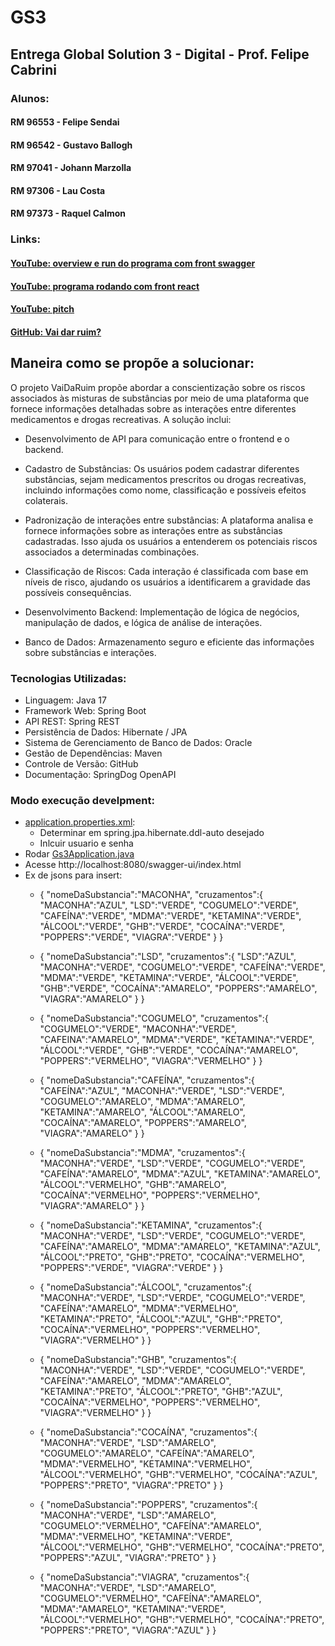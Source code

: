# GS3 
## Entrega Global Solution 3 - Digital - Prof. Felipe Cabrini

### Alunos:

#### RM 96553 - Felipe Sendai

#### RM 96542 - Gustavo Ballogh

#### RM 97041 - Johann Marzolla

#### RM 97306 - Lau Costa

#### RM 97373 - Raquel Calmon

### Links:

#### [YouTube: overview e run do programa com front swagger](https://youtu.be/Uuv8DtVKTiE)

#### [YouTube: programa rodando com front react](https://youtu.be/EfcDWPe-8i8)

#### [YouTube: pitch](https://youtu.be/L305bpp6nI8)

#### [GitHub: Vai dar ruim? ](https://github.com/r4cs/gs3)

## Maneira como se propõe a solucionar:

O projeto VaiDaRuim propõe abordar a conscientização sobre os riscos associados às misturas de substâncias por meio de uma plataforma que fornece informações detalhadas sobre as interações entre diferentes medicamentos e drogas recreativas. A solução inclui:

* Desenvolvimento de API para comunicação entre o frontend e o backend.

* Cadastro de Substâncias: Os usuários podem cadastrar diferentes substâncias, sejam medicamentos prescritos ou drogas recreativas, incluindo informações como nome, classificação e possíveis efeitos colaterais.

* Padronização de interações entre substâncias: A plataforma analisa e fornece informações sobre as interações entre as substâncias cadastradas. Isso ajuda os usuários a entenderem os potenciais riscos associados a determinadas combinações.

* Classificação de Riscos: Cada interação é classificada com base em níveis de risco, ajudando os usuários a identificarem a gravidade das possíveis consequências.

* Desenvolvimento Backend: Implementação de lógica de negócios, manipulação de dados, e lógica de análise de interações.

* Banco de Dados: Armazenamento seguro e eficiente das informações sobre substâncias e interações.


### Tecnologias Utilizadas:
* Linguagem: Java 17
* Framework Web: Spring Boot
* API REST: Spring REST
* Persistência de Dados: Hibernate / JPA
* Sistema de Gerenciamento de Banco de Dados: Oracle
* Gestão de Dependências: Maven
* Controle de Versão: GitHub
* Documentação: SpringDog OpenAPI

### Modo execução develpment:
* [application.properties.xml](src%2Fmain%2Fresources%2Fapplication.properties):
  * Determinar em spring.jpa.hibernate.ddl-auto desejado
  * Inlcuir usuario e senha
* Rodar [Gs3Application.java](src%2Fmain%2Fjava%2Fbr%2Fcom%2Fvaidaruim%2Fgs3%2FGs3Application.java)
* Acesse http://localhost:8080/swagger-ui/index.html
* Ex de jsons para insert:
  * {
    "nomeDaSubstancia":"MACONHA",
    "cruzamentos":{
    "MACONHA":"AZUL",
    "LSD":"VERDE",
    "COGUMELO":"VERDE",
    "CAFEÍNA":"VERDE",
    "MDMA":"VERDE",
    "KETAMINA":"VERDE",
    "ÁLCOOL":"VERDE",
    "GHB":"VERDE",
    "COCAÍNA":"VERDE",
    "POPPERS":"VERDE",
    "VIAGRA":"VERDE"
    }
    }
  
  * {
"nomeDaSubstancia":"LSD",
"cruzamentos":{
"LSD":"AZUL",
"MACONHA":"VERDE",
"COGUMELO":"VERDE",
"CAFEÍNA":"VERDE",
"MDMA":"VERDE",
"KETAMINA":"VERDE",
"ÁLCOOL":"VERDE",
"GHB":"VERDE",
"COCAÍNA":"AMARELO",
"POPPERS":"AMARELO",
"VIAGRA":"AMARELO"
}
} 
  * {
"nomeDaSubstancia":"COGUMELO",
"cruzamentos":{
"COGUMELO":"VERDE",
"MACONHA":"VERDE",
"CAFEINA":"AMARELO",
"MDMA":"VERDE",
"KETAMINA":"VERDE",
"ÁLCOOL":"VERDE",
"GHB":"VERDE",
"COCAÍNA":"AMARELO",
"POPPERS":"VERMELHO",
"VIAGRA":"VERMELHO"
}
} 
  * {
"nomeDaSubstancia":"CAFEÍNA",
"cruzamentos":{
"CAFEÍNA":"AZUL",
"MACONHA":"VERDE",
"LSD":"VERDE",
"COGUMELO":"AMARELO",
"MDMA":"AMARELO",
"KETAMINA":"AMARELO",
"ÁLCOOL":"AMARELO",
"COCAÍNA":"AMARELO",
"POPPERS":"AMARELO",
"VIAGRA":"AMARELO"
}
} 
  * {
"nomeDaSubstancia":"MDMA",
"cruzamentos":{
"MACONHA":"VERDE",
"LSD":"VERDE",
"COGUMELO":"VERDE",
"CAFEÍNA":"AMARELO",
"MDMA":"AZUL",
"KETAMINA":"AMARELO",
"ÁLCOOL":"VERMELHO",
"GHB":"AMARELO",
"COCAÍNA":"VERMELHO",
"POPPERS":"VERMELHO",
"VIAGRA":"AMARELO"
}
} 
  * {
"nomeDaSubstancia":"KETAMINA",
"cruzamentos":{
"MACONHA":"VERDE",
"LSD":"VERDE",
"COGUMELO":"VERDE",
"CAFEÍNA":"AMARELO",
"MDMA":"AMARELO",
"KETAMINA":"AZUL",
"ÁLCOOL":"PRETO",
"GHB":"PRETO",
"COCAÍNA":"VERMELHO",
"POPPERS":"VERDE",
"VIAGRA":"VERDE"
}
} 
  * {
"nomeDaSubstancia":"ÁLCOOL",
"cruzamentos":{
"MACONHA":"VERDE",
"LSD":"VERDE",
"COGUMELO":"VERDE",
"CAFEÍNA":"AMARELO",
"MDMA":"VERMELHO",
"KETAMINA":"PRETO",
"ÁLCOOL":"AZUL",
"GHB":"PRETO",
"COCAÍNA":"VERMELHO",
"POPPERS":"VERMELHO",
"VIAGRA":"VERMELHO"
}
} 
  * {
"nomeDaSubstancia":"GHB",
"cruzamentos":{
"MACONHA":"VERDE",
"LSD":"VERDE",
"COGUMELO":"VERDE",
"CAFEÍNA":"AMARELO",
"MDMA":"AMARELO",
"KETAMINA":"PRETO",
"ÁLCOOL":"PRETO",
"GHB":"AZUL",
"COCAÍNA":"VERMELHO",
"POPPERS":"VERMELHO",
"VIAGRA":"VERMELHO"
}
} 
  * {
"nomeDaSubstancia":"COCAÍNA",
"cruzamentos":{
"MACONHA":"VERDE",
"LSD":"AMARELO",
"COGUMELO":"AMARELO",
"CAFEÍNA":"AMARELO",
"MDMA":"VERMELHO",
"KETAMINA":"VERMELHO",
"ÁLCOOL":"VERMELHO",
"GHB":"VERMELHO",
"COCAÍNA":"AZUL",
"POPPERS":"PRETO",
"VIAGRA":"PRETO"
}
} 
  * {
"nomeDaSubstancia":"POPPERS",
"cruzamentos":{
"MACONHA":"VERDE",
"LSD":"AMARELO",
"COGUMELO":"VERMELHO",
"CAFEÍNA":"AMARELO",
"MDMA":"VERMELHO",
"KETAMINA":"VERDE",
"ÁLCOOL":"VERMELHO",
"GHB":"VERMELHO",
"COCAÍNA":"PRETO",
"POPPERS":"AZUL",
"VIAGRA":"PRETO"
}
} 
  * {
"nomeDaSubstancia":"VIAGRA",
"cruzamentos":{
"MACONHA":"VERDE",
"LSD":"AMARELO",
"COGUMELO":"VERMELHO",
"CAFEÍNA":"AMARELO",
"MDMA":"AMARELO",
"KETAMINA":"VERDE",
"ÁLCOOL":"VERMELHO",
"GHB":"VERMELHO",
"COCAÍNA":"PRETO",
"POPPERS":"PRETO",
"VIAGRA":"AZUL"
}
}

[//]: # (### Modo execução testes:)

[//]: # (* [application.properties.xml]&#40;src%2Fmain%2Fresources%2Fapplication.properties&#41;:)

[//]: # (  * Determinar em spring.jpa.hibernate.ddl-auto desejado desejado)

[//]: # (  * Inlcuir usuario e senha)

[//]: # (* Rodar [Gs3ApplicationTests.java]&#40;src%2Ftest%2Fjava%2Fbr%2Fcom%2Fvaidaruim%2Fgs3%2FGs3ApplicationTests.java&#41;)

